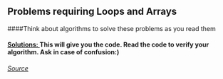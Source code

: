 ## Problems requiring Loops and Arrays

####Think about algorithms to solve these problems as you read them 

#### [Solutions: ](http://mmhs.ca/ccc/index.htm) This will give you the code. Read the code to verify your algorithm. Ask in case of confusion:)

###### [Source](http://www.cemc.uwaterloo.ca/contests/past_contests.html#ccc)
